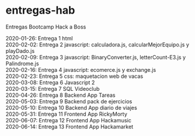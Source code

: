 # entregas-hab

Entregas Bootcamp Hack a Boss

2020-01-26: Entrega 1 html  
2020-02-02: Entrega 2 javascript: calculadora.js, calcularMejorEquipo.js y playDado.js  
2020-02-09: Entrega 3 javascript: BinaryConverter.js, letterCount-E3.js y Palindrome.js  
2020-02-16: Entrega 4 javascript: ecomerce.js y exchange.js  
2020-02-23: Entrega 5 css: maquetacion web de vacas  
2020-03-08: Entrega 6 Javascript 2  
2020-03-15: Entrega 7 SQL Videoclub  
2020-04-26: Entrega 8 Backend App Tareas  
2020-05-03: Entrega 9 Backend pack de ejercicios  
2020-05-10: Entrega 10 Backend App diario de viajes  
2020-05-31: Entrega 11 Frontend App RickyMorty  
2020-06-07: Entrega 12 Frontend App Hackamusic  
2020-06-14: Entrega 13 Frontend App Hackamarket  



